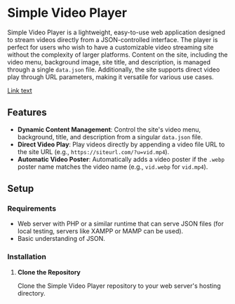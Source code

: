 # Simple Video Player

Simple Video Player is a lightweight, easy-to-use web application designed to stream videos directly from a JSON-controlled interface. The player is perfect for users who wish to have a customizable video streaming site without the complexity of larger platforms. Content on the site, including the video menu, background image, site title, and description, is managed through a single `data.json` file. Additionally, the site supports direct video play through URL parameters, making it versatile for various use cases.

[Link text](https://website-name.com)

## Features

- **Dynamic Content Management**: Control the site's video menu, background, title, and description from a singular `data.json` file.
- **Direct Video Play**: Play videos directly by appending a video file URL to the site URL (e.g., `https://siteurl.com/?u=vid.mp4`).
- **Automatic Video Poster**: Automatically adds a video poster if the `.webp` poster name matches the video name (e.g., `vid.webp` for `vid.mp4`).

## Setup

### Requirements

- Web server with PHP or a similar runtime that can serve JSON files (for local testing, servers like XAMPP or MAMP can be used).
- Basic understanding of JSON.

### Installation

1. **Clone the Repository**
   
   Clone the Simple Video Player repository to your web server's hosting directory.

